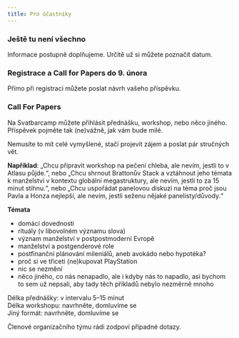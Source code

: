 ```yaml
---
title: Pro účastníky
---
```

### Ještě tu není všechno

Informace postupně doplňujeme. Určitě už si můžete poznačit datum.

### Registrace a Call for Papers do 9. února

Přímo při registraci můžete poslat návrh vašeho příspěvku.

### Call For Papers

Na Svatbarcamp můžete přihlásit přednášku, workshop, nebo něco jiného. Příspěvek pojměte tak (ne)vážně, jak vám bude milé. 

Nemusíte to mít celé vymyšlené, stačí projevit zájem a poslat pár stručných vět. 

**Například**: „Chcu připravit workshop na pečení chleba, ale nevím, jestli to v Atlasu půjde.“, nebo „Chcu shrnout Brattonův Stack a vztáhnout jeho témata k manželství v kontextu globální megastruktury, ale nevím, jestli to za 15 minut stihnu.“, nebo „Chcu uspořádat panelovou diskuzi na téma proč jsou Pavla a Honza nejlepší, ale nevím, jestli seženu nějaké panelisty/důvody.“

**Témata**

- domácí dovednosti
- rituály (v libovolném významu slova)
- význam manželství v postpostmoderní Evropě
- manželství a postgenderové role
- postfinanční plánování mileniálů, aneb avokádo nebo hypotéka?
- proč si ve třiceti (ne)kupovat PlayStation
- nic se nezmění
- něco jiného, co nás nenapadlo, ale i kdyby nás to napadlo, asi bychom to sem už nepsali, aby tady těch příkladů nebylo nezměrně mnoho

Délka přednášky: v intervalu 5–15 minut  
Délka workshopu: navrhněte, domluvíme se  
Jiný formát: navrhněte, domluvíme se

Členové organizačního týmu rádi zodpoví případné dotazy. 
